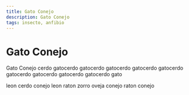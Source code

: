 ```yaml
---
title: Gato Conejo
description: Gato Conejo
tags: insecto, anfibio
---
```


# Gato Conejo

Gato Conejo cerdo gatocerdo gatocerdo gatocerdo gatocerdo gatocerdo gatocerdo gatocerdo gatocerdo gatocerdo gato

leon cerdo conejo leon raton zorro oveja conejo raton conejo